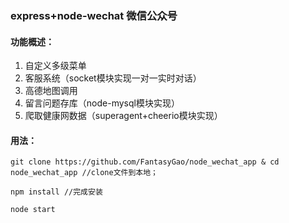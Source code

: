  ### express+node-wechat 微信公众号 
 
 #### 功能概述：
 1. 自定义多级菜单
 2. 客服系统（socket模块实现一对一实时对话）
 3. 高德地图调用
 4. 留言问题存库（node-mysql模块实现）
 5. 爬取健康网数据（superagent+cheerio模块实现）
 
 #### 用法：
 
  ``` shell
  git clone https://github.com/FantasyGao/node_wechat_app & cd node_wechat_app //clone文件到本地；
  
  npm install //完成安装
  
  node start 
 ```

